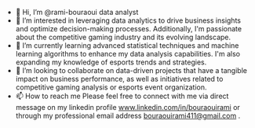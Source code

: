 - 👋 Hi, I’m @rami-bouraoui data analyst 
- 👀 I’m interested in leveraging data analytics to drive business insights and optimize decision-making processes. Additionally, I'm passionate about the competitive gaming industry and its evolving landscape.
- 🌱 I’m currently learning advanced statistical techniques and machine learning algorithms to enhance my data analysis capabilities. I'm also expanding my knowledge of esports trends and strategies.
- 💞️ I’m looking to collaborate  on data-driven projects that have a tangible impact on business performance, as well as initiatives related to competitive gaming analysis or esports event organization.
- 📫 How to reach me Please feel free to connect with me via direct message on my  linkedin profile www.linkedin.com/in/bouraouirami
    or through my professional email address bouraouirami411@gmail.com .


<!---
rami-bouraoui/rami-bouraoui is a ✨ special ✨ repository because its `README.md` (this file) appears on your GitHub profile.
You can click the Preview link to take a look at your changes.
--->
